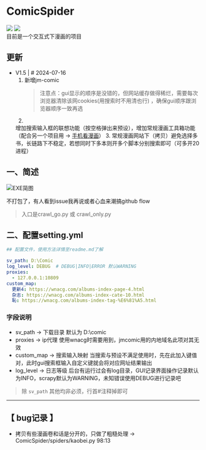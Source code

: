 # ComicSpider

![](https://img.shields.io/badge/Python-3.12%2B-brightgreen.svg?style=social) ![](https://img.shields.io/badge/Mode-GUI+Scrapy-blue.svg?colorA=abcdef)  
目前是一个交互式下漫画的项目  

## 更新

+ V1.5 | # 2024-07-16
    1. 新增jm-comic
       > 注意点：gui显示的顺序是没错的，但网站缓存做得稀烂，需要每次浏览器清除该网cookies(用搜索时不用清也行)
       ，确保gui顺序跟浏览器顺序一致再选
    2.
    增加搜索输入框的联想功能（按空格弹出来预设），增加常规漫画工具箱功能（配合另一个项目用 -> [手机看漫画](https://github.com/jasoneri/comic_viewer)）
    3. 常规漫画网站下（拷贝）避免选择多书，长链路下不稳定，若想同时下多本则开多个脚本分别搜索即可（可多开20进程）

## 一、简述  
![EXE简图](https://github.com/jasoneri/ComicSpider/blob/GUI/GUI/exe.jpg)

不打包了，有人看到issue我再说或者心血来潮搞github flow

> 入口是crawl_go.py 或 crawl_only.py

## 二、配置setting.yml

```yaml
## 配置文件，使用方法详情至readme.md了解

sv_path: D:\Comic
log_level: DEBUG  # DEBUG|INFO|ERROR 默认WARNING
proxies:
  - 127.0.0.1:10809
custom_map:
  更新4: https://wnacg.com/albums-index-page-4.html
  杂志: https://wnacg.com/albums-index-cate-10.html
  恥: https://wnacg.com/albums-index-tag-%E6%81%A5.html
```

### 字段说明

+ sv_path -> 下载目录 默认为 D:\comic
+ proxies -> ip代理 使用wnacg时需要用到，jmcomic用的内地域名此项对其无效
+ custom_map -> 搜索输入映射 当搜索与预设不满足使用时，先在此加入键值对，此时gui搜索框输入自定义键就会将对应网址结果输出
+ log_level -> 日志等级 后台有运行过会有log目录，GUI记录界面操作记录默认为INFO，scrapy默认为WARNING，未知错误使用DEBUG进行记录吧

> 除 `sv_path` 其他均非必须，行首#注释掉即可

------

## 【 bug记录 】

+ 拷贝有些漫画卷和话是分开的，只做了粗糙处理 -> ComicSpider/spiders/kaobei.py 98:13